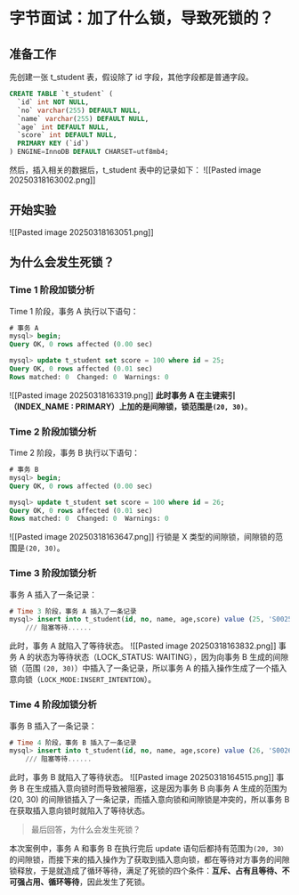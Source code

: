 # 字节面试：加了什么锁，导致死锁的？
## 准备工作
先创建一张 t_student 表，假设除了 id 字段，其他字段都是普通字段。
```sql
CREATE TABLE `t_student` (
  `id` int NOT NULL,
  `no` varchar(255) DEFAULT NULL,
  `name` varchar(255) DEFAULT NULL,
  `age` int DEFAULT NULL,
  `score` int DEFAULT NULL,
  PRIMARY KEY (`id`)
) ENGINE=InnoDB DEFAULT CHARSET=utf8mb4;
```
然后，插入相关的数据后，t_student 表中的记录如下：
![[Pasted image 20250318163002.png]]
## 开始实验
![[Pasted image 20250318163051.png]]
## 为什么会发生死锁？
### Time 1 阶段加锁分析
Time 1 阶段，事务 A 执行以下语句：
```sql
# 事务 A
mysql> begin;
Query OK, 0 rows affected (0.00 sec)

mysql> update t_student set score = 100 where id = 25;
Query OK, 0 rows affected (0.01 sec)
Rows matched: 0  Changed: 0  Warnings: 0
```
![[Pasted image 20250318163319.png]]
**此时事务 A 在主键索引（INDEX_NAME : PRIMARY）上加的是间隙锁，锁范围是`(20, 30)`**。
### Time 2 阶段加锁分析
Time 2 阶段，事务 B 执行以下语句：

```sql
# 事务 B
mysql> begin;
Query OK, 0 rows affected (0.00 sec)

mysql> update t_student set score = 100 where id = 26;
Query OK, 0 rows affected (0.01 sec)
Rows matched: 0  Changed: 0  Warnings: 0
```
![[Pasted image 20250318163647.png]]
行锁是 X 类型的间隙锁，间隙锁的范围是`(20, 30)`。
### Time 3 阶段加锁分析
事务 A 插入了一条记录：
```sql
# Time 3 阶段，事务 A 插入了一条记录
mysql> insert into t_student(id, no, name, age,score) value (25, 'S0025', 'sony', 28, 90);
    /// 阻塞等待......
```
此时，事务 A 就陷入了等待状态。
![[Pasted image 20250318163832.png]]
事务 A 的状态为等待状态（LOCK_STATUS: WAITING），因为向事务 B 生成的间隙锁（范围 `(20, 30)`）中插入了一条记录，所以事务 A 的插入操作生成了一个插入意向锁（`LOCK_MODE:INSERT_INTENTION`）。
### Time 4 阶段加锁分析
事务 B 插入了一条记录：
```sql
# Time 4 阶段，事务 B 插入了一条记录
mysql> insert into t_student(id, no, name, age,score) value (26, 'S0026', 'ace', 28, 90);
    /// 阻塞等待......
```
此时，事务 B 就陷入了等待状态。
![[Pasted image 20250318164515.png]]
事务 B 在生成插入意向锁时而导致被阻塞，这是因为事务 B 向事务 A 生成的范围为 (20, 30) 的间隙锁插入了一条记录，而插入意向锁和间隙锁是冲突的，所以事务  B 在获取插入意向锁时就陷入了等待状态。
 >最后回答，为什么会发生死锁？

本次案例中，事务 A 和事务 B 在执行完后 update 语句后都持有范围为`(20, 30）`的间隙锁，而接下来的插入操作为了获取到插入意向锁，都在等待对方事务的间隙锁释放，于是就造成了循环等待，满足了死锁的四个条件：**互斥、占有且等待、不可强占用、循环等待**，因此发生了死锁。